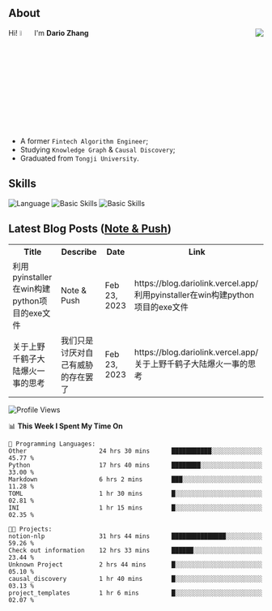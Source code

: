 ## About

<img align="right" src="https://github-readme-stats.vercel.app/api?username=dario-github&show_icons=true&bg_color=00000000&hide_title=true&hide_border=true&include_all_commits=true&count_private=true&theme=transparent" />

Hi! <img src="https://media.giphy.com/media/hvRJCLFzcasrR4ia7z/giphy.gif" width="5%"> I'm **Dario Zhang**

- A former `Fintech Algorithm Engineer`;
- Studying `Knowledge Graph` & `Causal Discovery`;
- Graduated from `Tongji University`.

## Skills

![Language](https://skillicons.dev/icons?i=py,matlab,pytorch,latex,regex,mysql,sqlite)
![Basic Skills](https://skillicons.dev/icons?i=bash,git,linux,md)
![Basic Skills](https://skillicons.dev/icons?i=vim,vscode,jupyterlab)

## Latest Blog Posts ([Note & Push](https://blog.dariolink.vercel.app/))

<table>
  <tr><th>Title</th><th>Describe</th><th>Date</th><th>Link</th></tr>
  <!-- BLOG-POST-LIST:START --><tr><td>利用pyinstaller在win构建python项目的exe文件</td><td>Note &amp; Push</td><td>Feb 23, 2023</td><td>https://blog.dariolink.vercel.app/利用pyinstaller在win构建python项目的exe文件</td></tr><tr><td>关于上野千鹤子大陆爆火一事的思考</td><td>我们只是讨厌对自己有威胁的存在罢了</td><td>Feb 23, 2023</td><td>https://blog.dariolink.vercel.app/关于上野千鹤子大陆爆火一事的思考</td></tr><!-- BLOG-POST-LIST:END -->
</table>

<!--START_SECTION:waka-->
![Profile Views](http://img.shields.io/badge/Profile%20Views-0-blue)

📊 **This Week I Spent My Time On** 

```text
💬 Programming Languages: 
Other                    24 hrs 30 mins      ███████████░░░░░░░░░░░░░░   45.77 % 
Python                   17 hrs 40 mins      ████████░░░░░░░░░░░░░░░░░   33.00 % 
Markdown                 6 hrs 2 mins        ███░░░░░░░░░░░░░░░░░░░░░░   11.28 % 
TOML                     1 hr 30 mins        █░░░░░░░░░░░░░░░░░░░░░░░░   02.81 % 
INI                      1 hr 15 mins        █░░░░░░░░░░░░░░░░░░░░░░░░   02.35 % 

🐱‍💻 Projects: 
notion-nlp               31 hrs 44 mins      ███████████████░░░░░░░░░░   59.26 % 
Check out information    12 hrs 33 mins      ██████░░░░░░░░░░░░░░░░░░░   23.44 % 
Unknown Project          2 hrs 44 mins       █░░░░░░░░░░░░░░░░░░░░░░░░   05.10 % 
causal_discovery         1 hr 40 mins        █░░░░░░░░░░░░░░░░░░░░░░░░   03.13 % 
project_templates        1 hr 6 mins         █░░░░░░░░░░░░░░░░░░░░░░░░   02.07 % 
```


<!--END_SECTION:waka-->
